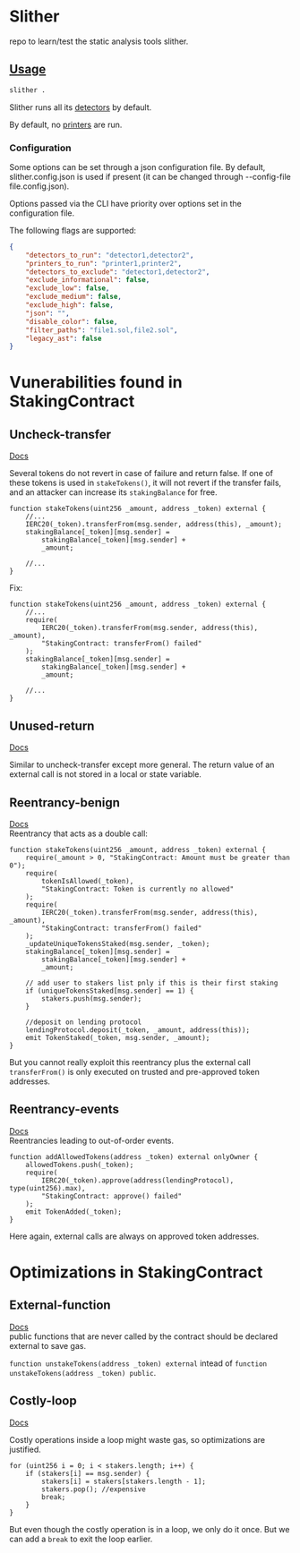 # Slither

repo to learn/test the static analysis tools slither.


## [Usage](https://github.com/crytic/slither/wiki/Usage)

```bash
slither .
```
Slither runs all its [detectors](https://github.com/crytic/slither/wiki/Detector-Documentation) by default.

By default, no [printers](https://github.com/crytic/slither/wiki/Printer-Documentation) are run.


### Configuration

Some options can be set through a json configuration file. By default, slither.config.json is used if present (it can be changed through --config-file file.config.json).

Options passed via the CLI have priority over options set in the configuration file.

The following flags are supported:
```json
{
    "detectors_to_run": "detector1,detector2",
    "printers_to_run": "printer1,printer2",
    "detectors_to_exclude": "detector1,detector2",
    "exclude_informational": false,
    "exclude_low": false,
    "exclude_medium": false,
    "exclude_high": false,
    "json": "",
    "disable_color": false,
    "filter_paths": "file1.sol,file2.sol",
    "legacy_ast": false
}
```

# Vunerabilities found in StakingContract

## Uncheck-transfer
[Docs](https://github.com/crytic/slither/wiki/Detector-Documentation#unchecked-transfer)

Several tokens do not revert in case of failure and return false. If one of these tokens is used in `stakeTokens()`, it will not revert if the transfer fails, and an attacker can increase its `stakingBalance` for free.

```solidity
function stakeTokens(uint256 _amount, address _token) external {
    //...
    IERC20(_token).transferFrom(msg.sender, address(this), _amount);
    stakingBalance[_token][msg.sender] =
        stakingBalance[_token][msg.sender] +
        _amount;

    //...
}
```
Fix:
```solidity
function stakeTokens(uint256 _amount, address _token) external {
    //...
    require(
        IERC20(_token).transferFrom(msg.sender, address(this), _amount),
        "StakingContract: transferFrom() failed"
    );
    stakingBalance[_token][msg.sender] =
        stakingBalance[_token][msg.sender] +
        _amount;

    //...
}
```

## Unused-return
[Docs](https://github.com/crytic/slither/wiki/Detector-Documentation#unused-return)

Similar to uncheck-transfer except more general. The return value of an external call is not stored in a local or state variable.

## Reentrancy-benign
[Docs](https://github.com/crytic/slither/wiki/Detector-Documentation#reentrancy-vulnerabilities-2)  
Reentrancy that acts as a double call:

```solidity
function stakeTokens(uint256 _amount, address _token) external {
    require(_amount > 0, "StakingContract: Amount must be greater than 0");
    require(
        tokenIsAllowed(_token),
        "StakingContract: Token is currently no allowed"
    );
    require(
        IERC20(_token).transferFrom(msg.sender, address(this), _amount),
        "StakingContract: transferFrom() failed"
    );
    _updateUniqueTokensStaked(msg.sender, _token);
    stakingBalance[_token][msg.sender] =
        stakingBalance[_token][msg.sender] +
        _amount;

    // add user to stakers list pnly if this is their first staking
    if (uniqueTokensStaked[msg.sender] == 1) {
        stakers.push(msg.sender);
    }

    //deposit on lending protocol
    lendingProtocol.deposit(_token, _amount, address(this));
    emit TokenStaked(_token, msg.sender, _amount);
}
```
But you cannot really exploit this reentrancy plus the external call `transferFrom()` is only executed on trusted and pre-approved token addresses.

## Reentrancy-events
[Docs](https://github.com/crytic/slither/wiki/Detector-Documentation#reentrancy-vulnerabilities-3)  
Reentrancies leading to out-of-order events.

```solidity
function addAllowedTokens(address _token) external onlyOwner {
    allowedTokens.push(_token);
    require(
        IERC20(_token).approve(address(lendingProtocol), type(uint256).max),
        "StakingContract: approve() failed"
    );
    emit TokenAdded(_token);
}
```
Here again, external calls are always on approved token addresses.

# Optimizations in StakingContract

## External-function
[Docs](https://github.com/crytic/slither/wiki/Detector-Documentation#public-function-that-could-be-declared-external)  
public functions that are never called by the contract should be declared external to save gas.

`function unstakeTokens(address _token) external` intead of `function unstakeTokens(address _token) public`.

## Costly-loop
[Docs](https://github.com/crytic/slither/wiki/Detector-Documentation#costly-operations-inside-a-loop)

Costly operations inside a loop might waste gas, so optimizations are justified.
```solidity
for (uint256 i = 0; i < stakers.length; i++) {
    if (stakers[i] == msg.sender) {
        stakers[i] = stakers[stakers.length - 1];
        stakers.pop(); //expensive
        break;
    }
}
```
But even though the costly operation is in a loop, we only do it once. But we can add a `break` to exit the loop earlier.

